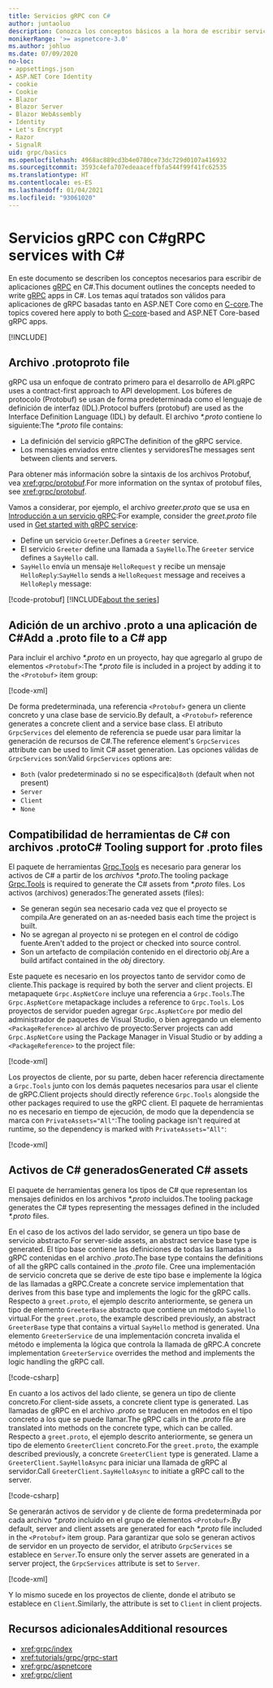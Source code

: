 ```yaml
---
title: Servicios gRPC con C#
author: juntaoluo
description: Conozca los conceptos básicos a la hora de escribir servicios gRPC con C#.
monikerRange: '>= aspnetcore-3.0'
ms.author: johluo
ms.date: 07/09/2020
no-loc:
- appsettings.json
- ASP.NET Core Identity
- cookie
- Cookie
- Blazor
- Blazor Server
- Blazor WebAssembly
- Identity
- Let's Encrypt
- Razor
- SignalR
uid: grpc/basics
ms.openlocfilehash: 4968ac889cd3b4e0780ce73dc729d0107a416932
ms.sourcegitcommit: 3593c4efa707edeaaceffbfa544f99f41fc62535
ms.translationtype: HT
ms.contentlocale: es-ES
ms.lasthandoff: 01/04/2021
ms.locfileid: "93061020"
---
```

# <a name="grpc-services-with-c"></a><span data-ttu-id="f22fa-103">Servicios gRPC con C\#</span><span class="sxs-lookup"><span data-stu-id="f22fa-103">gRPC services with C\#</span></span>

<span data-ttu-id="f22fa-104">En este documento se describen los conceptos necesarios para escribir de aplicaciones [gRPC](https://grpc.io/docs/guides/) en C#.</span><span class="sxs-lookup"><span data-stu-id="f22fa-104">This document outlines the concepts needed to write [gRPC](https://grpc.io/docs/guides/) apps in C#.</span></span> <span data-ttu-id="f22fa-105">Los temas aquí tratados son válidos para aplicaciones de gRPC basadas tanto en ASP.NET Core como en [C-core](https://grpc.io/blog/grpc-stacks).</span><span class="sxs-lookup"><span data-stu-id="f22fa-105">The topics covered here apply to both [C-core](https://grpc.io/blog/grpc-stacks)-based and ASP.NET Core-based gRPC apps.</span></span>

[!INCLUDE[](~/includes/gRPCazure.md)]

## <a name="proto-file"></a><span data-ttu-id="f22fa-106">Archivo .proto</span><span class="sxs-lookup"><span data-stu-id="f22fa-106">proto file</span></span>

<span data-ttu-id="f22fa-107">gRPC usa un enfoque de contrato primero para el desarrollo de API.</span><span class="sxs-lookup"><span data-stu-id="f22fa-107">gRPC uses a contract-first approach to API development.</span></span> <span data-ttu-id="f22fa-108">Los búferes de protocolo (Protobuf) se usan de forma predeterminada como el lenguaje de definición de interfaz (IDL).</span><span class="sxs-lookup"><span data-stu-id="f22fa-108">Protocol buffers (protobuf) are used as the Interface Definition Language (IDL) by default.</span></span> <span data-ttu-id="f22fa-109">El archivo *\*.proto* contiene lo siguiente:</span><span class="sxs-lookup"><span data-stu-id="f22fa-109">The *\*.proto* file contains:</span></span>

* <span data-ttu-id="f22fa-110">La definición del servicio gRPC</span><span class="sxs-lookup"><span data-stu-id="f22fa-110">The definition of the gRPC service.</span></span>
* <span data-ttu-id="f22fa-111">Los mensajes enviados entre clientes y servidores</span><span class="sxs-lookup"><span data-stu-id="f22fa-111">The messages sent between clients and servers.</span></span>

<span data-ttu-id="f22fa-112">Para obtener más información sobre la sintaxis de los archivos Protobuf, vea <xref:grpc/protobuf>.</span><span class="sxs-lookup"><span data-stu-id="f22fa-112">For more information on the syntax of protobuf files, see <xref:grpc/protobuf>.</span></span>

<span data-ttu-id="f22fa-113">Vamos a considerar, por ejemplo, el archivo *greeter.proto* que se usa en [Introducción a un servicio gRPC](xref:tutorials/grpc/grpc-start):</span><span class="sxs-lookup"><span data-stu-id="f22fa-113">For example, consider the *greet.proto* file used in [Get started with gRPC service](xref:tutorials/grpc/grpc-start):</span></span>

* <span data-ttu-id="f22fa-114">Define un servicio `Greeter`.</span><span class="sxs-lookup"><span data-stu-id="f22fa-114">Defines a `Greeter` service.</span></span>
* <span data-ttu-id="f22fa-115">El servicio `Greeter` define una llamada a `SayHello`.</span><span class="sxs-lookup"><span data-stu-id="f22fa-115">The `Greeter` service defines a `SayHello` call.</span></span>
* <span data-ttu-id="f22fa-116">`SayHello` envía un mensaje `HelloRequest` y recibe un mensaje `HelloReply`:</span><span class="sxs-lookup"><span data-stu-id="f22fa-116">`SayHello` sends a `HelloRequest` message and receives a `HelloReply` message:</span></span>

[!code-protobuf[](~/tutorials/grpc/grpc-start/sample/GrpcGreeter/Protos/greet.proto)]
[!INCLUDE[about the series](~/includes/code-comments-loc.md)]

## <a name="add-a-proto-file-to-a-c-app"></a><span data-ttu-id="f22fa-117">Adición de un archivo .proto a una aplicación de C\#</span><span class="sxs-lookup"><span data-stu-id="f22fa-117">Add a .proto file to a C\# app</span></span>

<span data-ttu-id="f22fa-118">Para incluir el archivo *\*.proto* en un proyecto, hay que agregarlo al grupo de elementos `<Protobuf>`:</span><span class="sxs-lookup"><span data-stu-id="f22fa-118">The *\*.proto* file is included in a project by adding it to the `<Protobuf>` item group:</span></span>

[!code-xml[](~/tutorials/grpc/grpc-start/sample/GrpcGreeter/GrpcGreeter.csproj?highlight=2&range=7-9)]

<span data-ttu-id="f22fa-119">De forma predeterminada, una referencia `<Protobuf>` genera un cliente concreto y una clase base de servicio.</span><span class="sxs-lookup"><span data-stu-id="f22fa-119">By default, a `<Protobuf>` reference generates a concrete client and a service base class.</span></span> <span data-ttu-id="f22fa-120">El atributo `GrpcServices` del elemento de referencia se puede usar para limitar la generación de recursos de C#.</span><span class="sxs-lookup"><span data-stu-id="f22fa-120">The reference element's `GrpcServices` attribute can be used to limit C# asset generation.</span></span> <span data-ttu-id="f22fa-121">Las opciones válidas de `GrpcServices` son:</span><span class="sxs-lookup"><span data-stu-id="f22fa-121">Valid `GrpcServices` options are:</span></span>

* <span data-ttu-id="f22fa-122">`Both` (valor predeterminado si no se especifica)</span><span class="sxs-lookup"><span data-stu-id="f22fa-122">`Both` (default when not present)</span></span>
* `Server`
* `Client`
* `None`

## <a name="c-tooling-support-for-proto-files"></a><span data-ttu-id="f22fa-123">Compatibilidad de herramientas de C# con archivos .proto</span><span class="sxs-lookup"><span data-stu-id="f22fa-123">C# Tooling support for .proto files</span></span>

<span data-ttu-id="f22fa-124">El paquete de herramientas [Grpc.Tools](https://www.nuget.org/packages/Grpc.Tools/) es necesario para generar los activos de C# a partir de los *archivos \*.proto*.</span><span class="sxs-lookup"><span data-stu-id="f22fa-124">The tooling package [Grpc.Tools](https://www.nuget.org/packages/Grpc.Tools/) is required to generate the C# assets from *\*.proto* files.</span></span> <span data-ttu-id="f22fa-125">Los activos (archivos) generados:</span><span class="sxs-lookup"><span data-stu-id="f22fa-125">The generated assets (files):</span></span>

* <span data-ttu-id="f22fa-126">Se generan según sea necesario cada vez que el proyecto se compila.</span><span class="sxs-lookup"><span data-stu-id="f22fa-126">Are generated on an as-needed basis each time the project is built.</span></span>
* <span data-ttu-id="f22fa-127">No se agregan al proyecto ni se protegen en el control de código fuente.</span><span class="sxs-lookup"><span data-stu-id="f22fa-127">Aren't added to the project or checked into source control.</span></span>
* <span data-ttu-id="f22fa-128">Son un artefacto de compilación contenido en el directorio *obj*.</span><span class="sxs-lookup"><span data-stu-id="f22fa-128">Are a build artifact contained in the *obj* directory.</span></span>

<span data-ttu-id="f22fa-129">Este paquete es necesario en los proyectos tanto de servidor como de cliente.</span><span class="sxs-lookup"><span data-stu-id="f22fa-129">This package is required by both the server and client projects.</span></span> <span data-ttu-id="f22fa-130">El metapaquete `Grpc.AspNetCore` incluye una referencia a `Grpc.Tools`.</span><span class="sxs-lookup"><span data-stu-id="f22fa-130">The `Grpc.AspNetCore` metapackage includes a reference to `Grpc.Tools`.</span></span> <span data-ttu-id="f22fa-131">Los proyectos de servidor pueden agregar `Grpc.AspNetCore` por medio del administrador de paquetes de Visual Studio, o bien agregando un elemento `<PackageReference>` al archivo de proyecto:</span><span class="sxs-lookup"><span data-stu-id="f22fa-131">Server projects can add `Grpc.AspNetCore` using the Package Manager in Visual Studio or by adding a `<PackageReference>` to the project file:</span></span>

[!code-xml[](~/tutorials/grpc/grpc-start/sample/GrpcGreeter/GrpcGreeter.csproj?highlight=1&range=12)]

<span data-ttu-id="f22fa-132">Los proyectos de cliente, por su parte, deben hacer referencia directamente a `Grpc.Tools` junto con los demás paquetes necesarios para usar el cliente de gRPC.</span><span class="sxs-lookup"><span data-stu-id="f22fa-132">Client projects should directly reference `Grpc.Tools` alongside the other packages required to use the gRPC client.</span></span> <span data-ttu-id="f22fa-133">El paquete de herramientas no es necesario en tiempo de ejecución, de modo que la dependencia se marca con `PrivateAssets="All"`:</span><span class="sxs-lookup"><span data-stu-id="f22fa-133">The tooling package isn't required at runtime, so the dependency is marked with `PrivateAssets="All"`:</span></span>

[!code-xml[](~/tutorials/grpc/grpc-start/sample/GrpcGreeterClient/GrpcGreeterClient.csproj?highlight=3&range=9-11)]

## <a name="generated-c-assets"></a><span data-ttu-id="f22fa-134">Activos de C# generados</span><span class="sxs-lookup"><span data-stu-id="f22fa-134">Generated C# assets</span></span>

<span data-ttu-id="f22fa-135">El paquete de herramientas genera los tipos de C# que representan los mensajes definidos en los archivos *\*.proto* incluidos.</span><span class="sxs-lookup"><span data-stu-id="f22fa-135">The tooling package generates the C# types representing the messages defined in the included *\*.proto* files.</span></span>

<span data-ttu-id="f22fa-136">En el caso de los activos del lado servidor, se genera un tipo base de servicio abstracto.</span><span class="sxs-lookup"><span data-stu-id="f22fa-136">For server-side assets, an abstract service base type is generated.</span></span> <span data-ttu-id="f22fa-137">El tipo base contiene las definiciones de todas las llamadas a gRPC contenidas en el archivo *.proto*.</span><span class="sxs-lookup"><span data-stu-id="f22fa-137">The base type contains the definitions of all the gRPC calls contained in the *.proto* file.</span></span> <span data-ttu-id="f22fa-138">Cree una implementación de servicio concreta que se derive de este tipo base e implemente la lógica de las llamadas a gRPC.</span><span class="sxs-lookup"><span data-stu-id="f22fa-138">Create a concrete service implementation that derives from this base type and implements the logic for the gRPC calls.</span></span> <span data-ttu-id="f22fa-139">Respecto a `greet.proto`, el ejemplo descrito anteriormente, se genera un tipo de elemento `GreeterBase` abstracto que contiene un método `SayHello` virtual.</span><span class="sxs-lookup"><span data-stu-id="f22fa-139">For the `greet.proto`, the example described previously, an abstract `GreeterBase` type that contains a virtual `SayHello` method is generated.</span></span> <span data-ttu-id="f22fa-140">Una elemento `GreeterService` de una implementación concreta invalida el método e implementa la lógica que controla la llamada de gRPC.</span><span class="sxs-lookup"><span data-stu-id="f22fa-140">A concrete implementation `GreeterService` overrides the method and implements the logic handling the gRPC call.</span></span>

[!code-csharp[](~/tutorials/grpc/grpc-start/sample/GrpcGreeter/Services/GreeterService.cs?name=snippet)]

<span data-ttu-id="f22fa-141">En cuanto a los activos del lado cliente, se genera un tipo de cliente concreto.</span><span class="sxs-lookup"><span data-stu-id="f22fa-141">For client-side assets, a concrete client type is generated.</span></span> <span data-ttu-id="f22fa-142">Las llamadas de gRPC en el archivo *.proto* se traducen en métodos en el tipo concreto a los que se puede llamar.</span><span class="sxs-lookup"><span data-stu-id="f22fa-142">The gRPC calls in the *.proto* file are translated into methods on the concrete type, which can be called.</span></span> <span data-ttu-id="f22fa-143">Respecto a `greet.proto`, el ejemplo descrito anteriormente, se genera un tipo de elemento `GreeterClient` concreto.</span><span class="sxs-lookup"><span data-stu-id="f22fa-143">For the `greet.proto`, the example described previously, a concrete `GreeterClient` type is generated.</span></span> <span data-ttu-id="f22fa-144">Llame a `GreeterClient.SayHelloAsync` para iniciar una llamada de gRPC al servidor.</span><span class="sxs-lookup"><span data-stu-id="f22fa-144">Call `GreeterClient.SayHelloAsync` to initiate a gRPC call to the server.</span></span>

[!code-csharp[](~/tutorials/grpc/grpc-start/sample/GrpcGreeterClient/Program.cs?name=snippet)]

<span data-ttu-id="f22fa-145">Se generarán activos de servidor y de cliente de forma predeterminada por cada archivo *\*.proto* incluido en el grupo de elementos `<Protobuf>`.</span><span class="sxs-lookup"><span data-stu-id="f22fa-145">By default, server and client assets are generated for each *\*.proto* file included in the `<Protobuf>` item group.</span></span> <span data-ttu-id="f22fa-146">Para garantizar que solo se generan activos de servidor en un proyecto de servidor, el atributo `GrpcServices` se establece en `Server`.</span><span class="sxs-lookup"><span data-stu-id="f22fa-146">To ensure only the server assets are generated in a server project, the `GrpcServices` attribute is set to `Server`.</span></span>

[!code-xml[](~/tutorials/grpc/grpc-start/sample/GrpcGreeter/GrpcGreeter.csproj?highlight=2&range=7-9)]

<span data-ttu-id="f22fa-147">Y lo mismo sucede en los proyectos de cliente, donde el atributo se establece en `Client`.</span><span class="sxs-lookup"><span data-stu-id="f22fa-147">Similarly, the attribute is set to `Client` in client projects.</span></span>

## <a name="additional-resources"></a><span data-ttu-id="f22fa-148">Recursos adicionales</span><span class="sxs-lookup"><span data-stu-id="f22fa-148">Additional resources</span></span>

* <xref:grpc/index>
* <xref:tutorials/grpc/grpc-start>
* <xref:grpc/aspnetcore>
* <xref:grpc/client>
